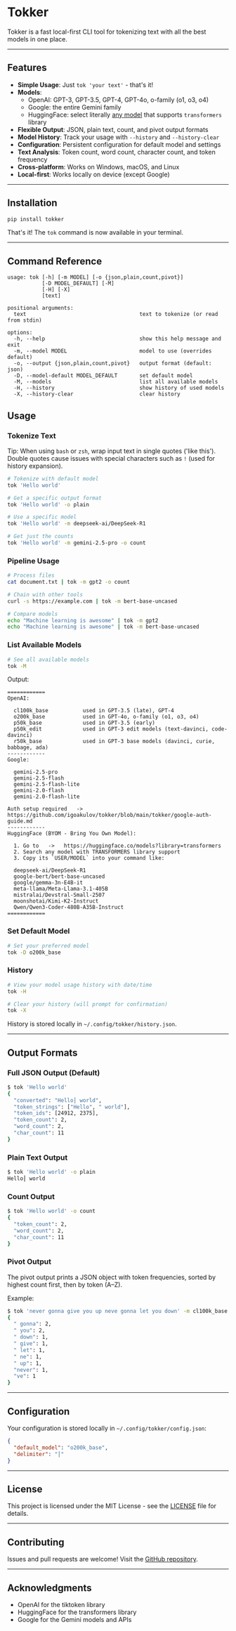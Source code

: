 # Tokker

Tokker is a fast local-first CLI tool for tokenizing text with all the best models in one place.

---

## Features

- **Simple Usage**: Just `tok 'your text'` - that's it!
- **Models**:
  - OpenAI: GPT-3, GPT-3.5, GPT-4, GPT-4o, o-family (o1, o3, o4)
  - Google: the entire Gemini family
  - HuggingFace: select literally [any model](https://huggingface.co/models?library=transformers) that supports `transformers` library
- **Flexible Output**: JSON, plain text, count, and pivot output formats
- **Model History**: Track your usage with `--history` and `--history-clear`
- **Configuration**: Persistent configuration for default model and settings
- **Text Analysis**: Token count, word count, character count, and token frequency
- **Cross-platform**: Works on Windows, macOS, and Linux
- **Local-first**: Works locally on device (except Google)

---

## Installation

```bash
pip install tokker
```

That's it! The `tok` command is now available in your terminal.

---

## Command Reference

```
usage: tok [-h] [-m MODEL] [-o {json,plain,count,pivot}]
           [-D MODEL_DEFAULT] [-M]
           [-H] [-X]
           [text]

positional arguments:
  text                                    text to tokenize (or read from stdin)

options:
  -h, --help                              show this help message and exit
  -m, --model MODEL                       model to use (overrides default)
  -o, --output {json,plain,count,pivot}   output format (default: json)
  -D, --model-default MODEL_DEFAULT       set default model
  -M, --models                            list all available models
  -H, --history                           show history of used models
  -X, --history-clear                     clear history
```

## Usage

### Tokenize Text

Tip: When using `bash` or `zsh`, wrap input text in single quotes ('like this'). Double quotes cause issues with special characters such as `!` (used for history expansion).

```bash
# Tokenize with default model
tok 'Hello world'

# Get a specific output format
tok 'Hello world' -o plain

# Use a specific model
tok 'Hello world' -m deepseek-ai/DeepSeek-R1

# Get just the counts
tok 'Hello world' -m gemini-2.5-pro -o count
```

### Pipeline Usage

```bash
# Process files
cat document.txt | tok -m gpt2 -o count

# Chain with other tools
curl -s https://example.com | tok -m bert-base-uncased

# Compare models
echo "Machine learning is awesome" | tok -m gpt2
echo "Machine learning is awesome" | tok -m bert-base-uncased
```

### List Available Models

```bash
# See all available models
tok -M
```

Output:
```
============
OpenAI:

  cl100k_base           used in GPT-3.5 (late), GPT-4
  o200k_base            used in GPT-4o, o-family (o1, o3, o4)
  p50k_base             used in GPT-3.5 (early)
  p50k_edit             used in GPT-3 edit models (text-davinci, code-davinci)
  r50k_base             used in GPT-3 base models (davinci, curie, babbage, ada)
------------
Google:

  gemini-2.5-pro
  gemini-2.5-flash
  gemini-2.5-flash-lite
  gemini-2.0-flash
  gemini-2.0-flash-lite

Auth setup required   ->   https://github.com/igoakulov/tokker/blob/main/tokker/google-auth-guide.md
------------
HuggingFace (BYOM - Bring You Own Model):

  1. Go to   ->   https://huggingface.co/models?library=transformers
  2. Search any model with TRANSFORMERS library support
  3. Copy its `USER/MODEL` into your command like:

  deepseek-ai/DeepSeek-R1
  google-bert/bert-base-uncased
  google/gemma-3n-E4B-it
  meta-llama/Meta-Llama-3.1-405B
  mistralai/Devstral-Small-2507
  moonshotai/Kimi-K2-Instruct
  Qwen/Qwen3-Coder-480B-A35B-Instruct
============
```

### Set Default Model

```bash
# Set your preferred model
tok -D o200k_base
```

### History

```bash
# View your model usage history with date/time
tok -H

# Clear your history (will prompt for confirmation)
tok -X
```

History is stored locally in `~/.config/tokker/history.json`.


---

## Output Formats

### Full JSON Output (Default)

```bash
$ tok 'Hello world'
{
  "converted": "Hello⎮ world",
  "token_strings": ["Hello", " world"],
  "token_ids": [24912, 2375],
  "token_count": 2,
  "word_count": 2,
  "char_count": 11
}
```

### Plain Text Output

```bash
$ tok 'Hello world' -o plain
Hello⎮ world
```

### Count Output

```bash
$ tok 'Hello world' -o count
{
  "token_count": 2,
  "word_count": 2,
  "char_count": 11
}
```

### Pivot Output

The pivot output prints a JSON object with token frequencies, sorted by highest count first, then by token (A–Z).

Example:
```bash
$ tok 'never gonna give you up neve gonna let you down' -m cl100k_base -o pivot
{
  " gonna": 2,
  " you": 2,
  " down": 1,
  " give": 1,
  " let": 1,
  " ne": 1,
  " up": 1,
  "never": 1,
  "ve": 1
}
```

---

## Configuration

Your configuration is stored locally in `~/.config/tokker/config.json`:

```json
{
  "default_model": "o200k_base",
  "delimiter": "⎮"
}
```

---

## License

This project is licensed under the MIT License - see the [LICENSE](LICENSE) file for details.

---

## Contributing

Issues and pull requests are welcome! Visit the [GitHub repository](https://github.com/igoakulov/tokker).

---

## Acknowledgments

- OpenAI for the tiktoken library
- HuggingFace for the transformers library
- Google for the Gemini models and APIs
